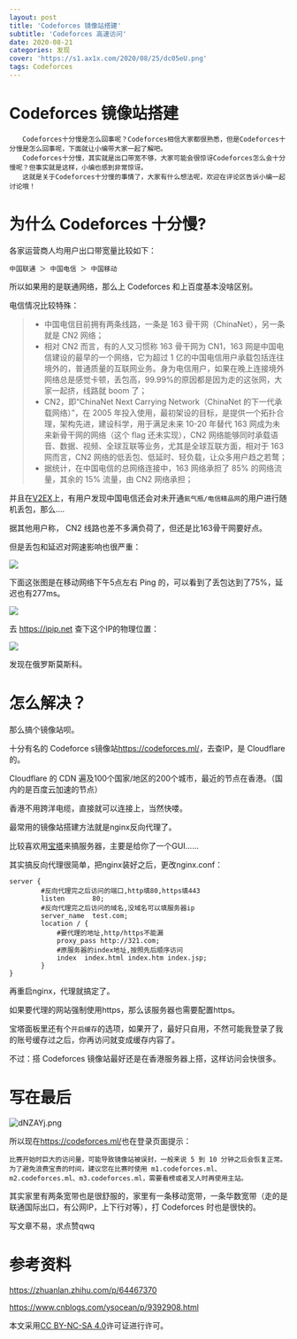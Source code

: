 ```yaml
---
layout: post
title: 'Codeforces 镜像站搭建'
subtitle: 'Codeforces 高速访问'
date: 2020-08-21
categories: 发现
cover: 'https://s1.ax1x.com/2020/08/25/dc05eU.png'
tags: Codeforces
---
```


# Codeforces 镜像站搭建

```
　　Codeforces十分慢是怎么回事呢？Codeforces相信大家都很熟悉，但是Codeforces十分慢是怎么回事呢，下面就让小编带大家一起了解吧。
　　Codeforces十分慢，其实就是出口带宽不够，大家可能会很惊讶Codeforces怎么会十分慢呢？但事实就是这样，小编也感到非常惊讶。
　　这就是关于Codeforces十分慢的事情了，大家有什么想法呢，欢迎在评论区告诉小编一起讨论哦！
```

# 为什么 Codeforces 十分慢?

各家运营商人均用户出口带宽量比较如下：

```
中国联通 ＞ 中国电信 ＞ 中国移动
```

所以如果用的是联通网络，那么上 Codeforces 和上百度基本没啥区别。



电信情况比较特殊：

> - 中国电信目前拥有两条线路，一条是 163 骨干网（ChinaNet），另一条就是 CN2 网络；
> - 相对 CN2 而言，有的人又习惯称 163 骨干网为 CN1，163 网是中国电信建设的最早的一个网络，它为超过 1 亿的中国电信用户承载包括连往境外的，普通质量的互联网业务。身为电信用户，如果在晚上连接境外网络总是感觉卡顿，丢包高，99.99%的原因都是因为走的这张网，大家一起挤，线路就 boom 了；
> - CN2，即“ChinaNet Next Carrying Network（ChinaNet 的下一代承载网络）”，在 2005 年投入使用，最初架设的目标，是提供一个拓扑合理，架构先进，建设科学，用于满足未来 10-20 年替代 163 网成为未来新骨干网的网络（这个 flag 还未实现），CN2 网络能够同时承载语音、数据、视频、全球互联等业务，尤其是全球互联方面，相对于 163 网而言，CN2 网络的低丢包、低延时、轻负载，让众多用户趋之若鹜；
> - 据统计，在中国电信的总网络连接中，163 网络承担了 85% 的网络流量，其余的 15% 流量，由 CN2 网络承担；

并且在[V2EX](https://www.v2ex.com/)上，有用户发现中国电信还会对未开通`氮气瓶/电信精品网`的用户进行随机丢包，那么....

据其他用户称， CN2 线路也差不多满负荷了，但还是比163骨干网要好点。

但是丢包和延迟对网速影响也很严重：    

![](https://s1.ax1x.com/2020/08/21/dNPcZj.png)

下面这张图是在移动网络下午5点左右 Ping 的，可以看到了丢包达到了75%，延迟也有277ms。

![](https://s1.ax1x.com/2020/08/21/dNpjW8.png)

去 <https://ipip.net> 查下这个IP的物理位置：

![](https://s1.ax1x.com/2020/08/21/dNi61K.png)

发现在俄罗斯莫斯科。



# 怎么解决？

那么搞个镜像站呗。

十分有名的 Codeforce s镜像站<https://codeforces.ml/>，去查IP，是 Cloudflare 的。

Cloudflare 的 CDN 遍及100个国家/地区的200个城市，最近的节点在香港。（国内的是百度云加速的节点）

香港不用跨洋电缆，直接就可以连接上，当然快喽。



最常用的镜像站搭建方法就是nginx反向代理了。



比较喜欢用[宝塔](https://bt.cn)来搞服务器，主要是给你了一个GUI……



其实搞反向代理很简单，把nginx装好之后，更改nginx.conf：

```
server {
		#反向代理完之后访问的端口,http填80,https填443
        listen       80;
        #反向代理完之后访问的域名,没域名可以填服务器ip
        server_name  test.com;
		location / {
			#要代理的地址,http/https不能漏
            proxy_pass http://321.com;
            #原服务器的index地址,按照先后顺序访问
            index  index.html index.htm index.jsp;
        }
}
```

再重启nginx，代理就搞定了。

如果要代理的网站强制使用https，那么该服务器也需要配置https。



宝塔面板里还有个`开启缓存`的选项，如果开了，最好只自用，不然可能我登录了我的账号缓存过之后，你再访问就变成缓存内容了。

不过：搭 Codeforces 镜像站最好还是在香港服务器上搭，这样访问会快很多。

# 写在最后

![dNZAYj.png](https://s1.ax1x.com/2020/08/21/dNZAYj.png)

所以现在<https://codeforces.ml/>也在登录页面提示：

```
比赛开始时巨大的访问量，可能导致镜像站被误封，一般来说 5 到 10 分钟之后会恢复正常。
为了避免浪费宝贵的时间，建议您在比赛时使用 m1.codeforces.ml、m2.codeforces.ml、m3.codeforces.ml，需要看榜或者叉人时再使用主站。
```



其实家里有两条宽带也是很舒服的，家里有一条移动宽带，一条华数宽带（走的是联通国际出口，有公网IP，上下行对等），打 Codeforces 时也是很快的。

写文章不易，求点赞qwq

# 参考资料

<https://zhuanlan.zhihu.com/p/64467370>

<https://www.cnblogs.com/ysocean/p/9392908.html>



本文采用[CC BY-NC-SA 4.0](http://creativecommons.org/licenses/by-nc-sa/4.0/)许可证进行许可。
